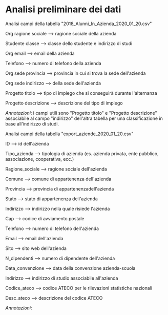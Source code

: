 # Analisi preliminare dei dati

Analisi campi della tabella &quot;2018\_Alunni\_In\_Azienda\_2020\_01\_20.csv&quot;

Org ragione sociale --> ragione sociale della azienda

Studente classe --> classe dello studente e indirizzo di studi

Org email --> email della azienda

Telefono --> numero di telefono della azienda

Org sede provincia --> provincia in cui si trova la sede dell&#39;azienda

Org sede indirizzo --> della sede dell&#39;azienda

Progetto titolo --> tipo di impiego che si conseguirà durante l&#39;alternanza

Progetto descrizione --> descrizione del tipo di impiego

_Annotazioni_: i campi utili sono &quot;Progetto titolo&quot; e &quot;Progetto descrizione&quot; associabile al campo &quot;indirizzo&quot;  dell&#39;altra tabella per una classificazione in base all&#39;indirizzo di studi.

Analisi campi della tabella &quot;export\_aziende\_2020\_01\_20.csv&quot;

ID --> id dell&#39;azienda

Tipo\_azienda --> tipologia di azienda (es. azienda privata, ente pubblico, associazione, cooperativa, ecc.)

Ragione\_sociale --> ragione sociale dell&#39;azienda

Comune --> comune di appartenenza dell&#39;azienda

Provincia --> provincia di appartenenzadell&#39;azienda

Stato --> stato di appartenenza dell&#39;azienda

Indirizzo --> indirizzo nella quale risiede l&#39;azienda

Cap --> codice di avviamento postale

Telefono --> numero di telefono dell&#39;azienda

Email --> email dell&#39;azienda

Sito --> sito web dell&#39;azienda

N\_dipendenti --> numero di dipendente dell&#39;azienda

Data\_convenzione --> data della convenzione azienda-scuola

Indirizzo --> indirizzo di studio associabile all&#39;azienda

Codice\_ateco --> codice ATECO per le rilevazioni statistiche nazionali

Desc\_ateco --> descrizione del codice ATECO

_Annotazioni_:
